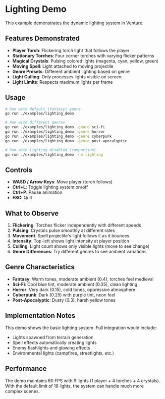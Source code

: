 # Lighting Demo

This example demonstrates the dynamic lighting system in Venture.

## Features Demonstrated

- **Player Torch**: Flickering torch light that follows the player
- **Stationary Torches**: Four corner torches with varying flicker patterns
- **Magical Crystals**: Pulsing colored lights (magenta, cyan, yellow, green)
- **Moving Spell**: Light attached to moving projectile
- **Genre Presets**: Different ambient lighting based on genre
- **Light Culling**: Only processes lights visible on screen
- **Light Limits**: Respects maximum lights per frame

## Usage

```bash
# Run with default (fantasy) genre
go run ./examples/lighting_demo

# Run with different genres
go run ./examples/lighting_demo -genre sci-fi
go run ./examples/lighting_demo -genre horror
go run ./examples/lighting_demo -genre cyberpunk
go run ./examples/lighting_demo -genre post-apocalyptic

# Run with lighting disabled (comparison)
go run ./examples/lighting_demo -no-lighting
```

## Controls

- **WASD / Arrow Keys**: Move player (torch follows)
- **Ctrl+L**: Toggle lighting system on/off
- **Ctrl+P**: Pause animation
- **ESC**: Quit

## What to Observe

1. **Flickering**: Torches flicker independently with different speeds
2. **Pulsing**: Crystals pulse smoothly at different rates
3. **Movement**: Spell projectile's light follows it as it bounces
4. **Intensity**: Top-left shows light intensity at player position
5. **Culling**: Light count shows only visible lights (move to see change)
6. **Genre Differences**: Try different genres to see ambient variations

## Genre Characteristics

- **Fantasy**: Warm tones, moderate ambient (0.4), torches feel medieval
- **Sci-Fi**: Cool blue tint, moderate ambient (0.35), clean lighting
- **Horror**: Very dark (0.15), cold tones, oppressive atmosphere
- **Cyberpunk**: Dark (0.25) with purple tint, neon feel
- **Post-Apocalyptic**: Dusty (0.3), harsh yellow tones

## Implementation Notes

This demo shows the basic lighting system. Full integration would include:
- Lights spawned from terrain generation
- Spell effects automatically creating lights
- Enemy flashlights and glowing effects
- Environmental lights (campfires, streetlights, etc.)

## Performance

The demo maintains 60 FPS with 9 lights (1 player + 4 torches + 4 crystals).
With the default limit of 16 lights, the system can handle much more complex scenes.

